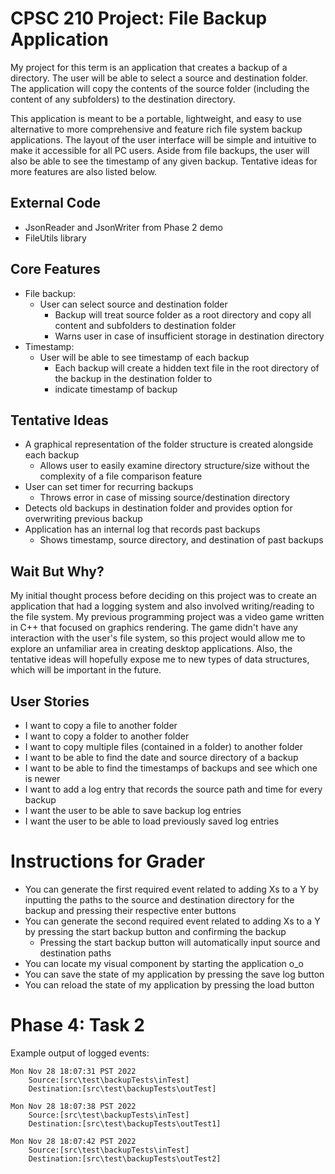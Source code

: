 ﻿# CPSC 210 Project: File Backup Application
My project for this term is an application that creates a backup of a directory. The user will be able to select a
source and destination folder. The application will copy the contents of the source folder 
(including the content of any subfolders) to the destination directory. 

This application is meant to be a portable, lightweight, and easy to use alternative to more comprehensive and feature
rich file system backup applications. The layout of the user interface will be simple and intuitive to make it 
accessible for all PC users. Aside from file backups, the user will also be able to see the timestamp of any given backup. Tentative ideas for more features are 
also listed below. 

## External Code
- JsonReader and JsonWriter from Phase 2 demo
- FileUtils library
## Core Features
 - File backup: 
	- User can select source and destination folder
		- Backup will treat source folder as a root directory and copy all content and subfolders to destination folder
		- Warns user in case of insufficient storage in destination directory
- Timestamp: 
	- User will be able to see timestamp of each backup
         - Each backup will create  a hidden text file in the root directory of the backup in the destination folder to
         - indicate timestamp of backup
## Tentative Ideas
- A graphical representation of the folder structure is created alongside each backup
    - Allows user to easily examine directory structure/size without the complexity of a file comparison feature 
- User can set timer for recurring backups
    - Throws error in case of missing source/destination directory
- Detects old backups in destination folder and provides option for overwriting previous backup
- Application has an internal log that records past backups
  - Shows timestamp, source directory, and destination of past backups
## Wait But Why?
My initial thought process before deciding on this project was to create an application that had a logging system and 
also involved writing/reading to the file system. My previous programming project was a video game written in C++ that 
focused on graphics rendering. The game didn't have any interaction with the user's file system, so this project would 
allow me to explore an unfamiliar area in creating desktop applications. Also, the tentative ideas will hopefully expose me to new types of data structures, which will be important in the future. 
## User Stories
- I want to copy a file to another folder
- I want to copy a folder to another folder
- I want to copy multiple files (contained in a folder) to another folder
- I want to be able to find the date and source directory of a backup
- I want to be able to find the timestamps of backups and see which one is newer
- I want to add a log entry that records the source path and time for every backup
- I want the user to be able to save backup log entries
- I want the user to be able to load previously saved log entries
<!--
- I want to get a warning if there is not enough storage in the destination file system
  for the backup
-->
# Instructions for Grader

- You can generate the first required event related to adding Xs to a Y by inputting the paths to the source and destination directory for the backup and pressing their respective enter buttons
- You can generate the second required event related to adding Xs to a Y by pressing the start backup button and confirming the backup
    - Pressing the start backup button will automatically input source and destination paths
- You can locate my visual component by starting the application o_o
- You can save the state of my application by pressing the save log button
- You can reload the state of my application by pressing the load button
# Phase 4: Task 2
Example output of logged events:

    Mon Nov 28 18:07:31 PST 2022
        Source:[src\test\backupTests\inTest]
        Destination:[src\test\backupTests\outTest]
    
    Mon Nov 28 18:07:38 PST 2022
        Source:[src\test\backupTests\inTest]
        Destination:[src\test\backupTests\outTest1]
    
    Mon Nov 28 18:07:42 PST 2022
        Source:[src\test\backupTests\inTest]
        Destination:[src\test\backupTests\outTest2]